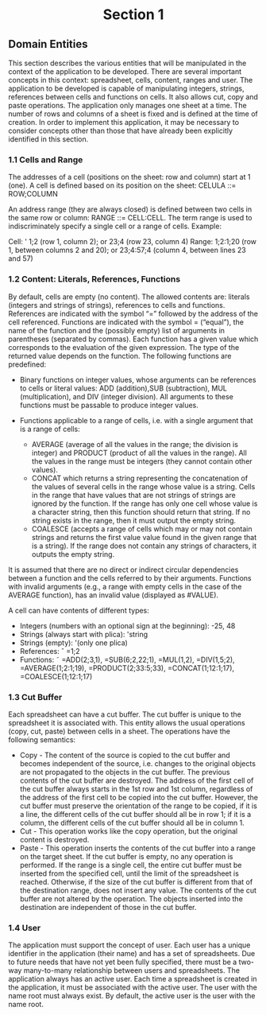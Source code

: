 # <p align="center">Section 1</p>


## Domain Entities
This section describes the various entities that will be manipulated in the context of the application to be developed. There are several important concepts in this context: spreadsheet, cells, content, ranges and user.
The application to be developed is capable of manipulating integers, strings, references between cells and functions on cells. It also allows cut, copy and paste operations. The application only manages one sheet at a time. The number of rows and columns of a sheet is fixed and is defined at the time of creation. In order to implement this application, it may be necessary to consider concepts other than those that have already been explicitly identified in this section.

### 1.1 Cells and Range
The addresses of a cell (positions on the sheet: row and column) start at 1 (one). A cell is defined based on its position on the sheet: CELULA ::= ROW;COLUMN 

An address range (they are always closed) is defined between two cells in the same row or column: RANGE ::= CELL:CELL. The term range is used to indiscriminately specify a single cell or a range of cells. Example:

Cell: ' 1;2 (row 1, column 2); or 23;4 (row 23, column 4)
Range: 1;2:1;20 (row 1, between columns 2 and 20); or 23;4:57;4 (column 4, between lines 23 and 57)

### 1.2 Content: Literals, References, Functions
By default, cells are empty (no content). The allowed contents are: literals (integers and strings of strings), references to cells and functions. References are indicated with the symbol “=” followed by the address of the cell referenced. Functions are indicated with the symbol = (“equal”), the name of the function and the (possibly empty) list of arguments in parentheses (separated by commas). Each function has a given value which corresponds to the evaluation of the given expression. The type of the returned value depends on the function. The following functions are predefined:

- Binary functions on integer values, whose arguments can be references to cells or literal values: ADD (addition),SUB (subtraction), MUL (multiplication), and DIV (integer division). All arguments to these functions must be passable to produce integer values.

- Functions applicable to a range of cells, i.e. with a single argument that is a range of cells:
    - AVERAGE (average of all the values in the range; the division is integer) and PRODUCT (product of all the values in the range). All the values in the range must be integers (they cannot contain other values).
    - CONCAT which returns a string representing the concatenation of the values of several cells in the range whose value is a string. Cells in the range that have values that are not strings of strings are ignored by the function. If the range has only one cell whose value is a character string, then this function should return that string. If no string exists in the range, then it must output the empty string. 
    - COALESCE (accepts a range of cells which may or may not contain strings and returns the first value value found in the given range that is a string). If the range does not contain any strings of characters, it outputs the empty string.

It is assumed that there are no direct or indirect circular dependencies between a function and the cells referred to by their arguments. Functions with invalid arguments (e.g., a range with empty cells in the case of the AVERAGE function), has an invalid value (displayed as #VALUE).

A cell can have contents of different types: 
- Integers (numbers with an optional sign at the beginning): -25, 48
- Strings (always start with plica): 'string
- Strings (empty): '(only one plica)
- References: ˆ =1;2
- Functions: ˜ =ADD(2;3,1), =SUB(6;2,22;1), =MUL(1,2), =DIV(1,5;2), =AVERAGE(1;2:1;19), =PRODUCT(2;33:5;33), =CONCAT(1;12:1;17), =COALESCE(1;12:1;17)

### 1.3 Cut Buffer
Each spreadsheet can have a cut buffer. The cut buffer is unique to the spreadsheet it is associated with. This entity allows the usual operations (copy, cut, paste) between cells in a sheet. The operations have the following semantics: 

 - Copy - The content of the source is copied to the cut buffer and becomes independent of the source, i.e. changes to the original objects are not propagated to the objects in the cut buffer. The previous contents of the cut buffer are destroyed. The address of the first cell of the cut buffer always starts in the 1st row and 1st column, regardless of the address of the first cell to be copied into the cut buffer. However, the cut buffer must preserve the orientation of the range to be copied, if it is a line, the different cells of the cut buffer should all be in row 1; if it is a column, the different cells of the cut buffer should all be in column 1.
 - Cut - This operation works like the copy operation, but the original content is destroyed.
 - Paste - This operation inserts the contents of the cut buffer into a range on the target sheet. If the cut buffer is empty, no any operation is performed. If the range is a single cell, the entire  cut buffer must be inserted from the specified cell, until the limit of the spreadsheet is reached. Otherwise, if the size of the cut buffer is different from that of the destination range, does not insert any value. The contents of the cut buffer are not altered by the operation. The objects inserted into the destination are independent of those in the cut buffer.

### 1.4 User
The application must support the concept of user. Each user has a unique identifier in the application (their name) and has a set of spreadsheets. Due to future needs that have not yet been fully specified, there must be a two-way many-to-many relationship between users and spreadsheets. The application always has an active user. Each time a spreadsheet is created in the application, it must be associated with the active user. The user with the name root must always exist. By default, the active user is the user with the name root.